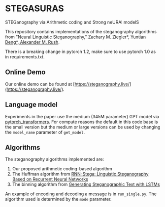 # STEGASURAS
STEGanography via Arithmetic coding and Strong neURAl modelS

This repository contains implementations of the steganography algorithms from ["Neural Linguistic Steganography," Zachary M. Ziegler*, Yuntian Deng*, Alexander M. Rush](https://arxiv.org/abs/1909.01496).

There is a breaking change in pytorch 1.2, make sure to use pytorch 1.0 as in requirements.txt.

## Online Demo

Our online demo can be found at [https://steganography.live/](https://steganography.live/).

## Language model

Experiments in the paper use the medium (345M parameter) GPT model via [pytorch_transformers](https://github.com/huggingface/pytorch-transformers). For compute reasons the default in this code base is the small version but the medium or large versions can be used by changing the `model_name` parameter of `get_model`.

## Algorithms

The steganography algorithms implemented are:
1. Our proposed arithmetic coding-based algorithm
2. The Huffman algorithm from [RNN-Stega: Linguistic Steganography Based on Recurrent Neural Networks](https://ieeexplore.ieee.org/document/8470163)
3. The binning algorithm from [Generating Steganographic Text with LSTMs](https://arxiv.org/abs/1705.10742)

An example of encoding and decoding a message is in `run_single.py`. The algorithm used is determined by the `mode` parameter.
